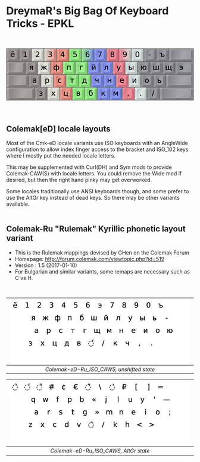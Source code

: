 DreymaR's Big Bag Of Keyboard Tricks - EPKL
===========================================
<br>

![EPKL help image for Colemak-eD-Ru on an ANSI board](./Rulemak_ANS_EPKL.png)

<br>

Colemak[eD] locale layouts
--------------------------
Most of the Cmk-eD locale variants use ISO keyboards with an AngleWide configuration to allow index finger access to the bracket and ISO_102 keys where I mostly put the needed locale letters.

This may be supplemented with Curl(DH) and Sym mods to provide Colemak-CAW(S) with locale letters. You could remove the Wide mod if desired, but then the right hand pinky may get overworked.

Some locales traditionally use ANSI keyboards though, and some prefer to use the AltGr key instead of dead keys. So there may be other variants available.
<br><br>

Colemak-Ru "Rulemak" Kyrillic phonetic layout variant
-----------------------------------------------------
- This is the Rulemak mappings devised by GHen on the Colemak Forum
- Homepage: http://forum.colemak.com/viewtopic.php?id=519
- Version : 1.5 (2017-01-10)
- For Bulgarian and similar variants, some remaps are necessary such as C vs H.
<br>

|![EPKL help image for Colemak-eD-Ru CAWS on an ISO board, unshifted state](./Cmk-eD-Ru_ISO_CurlAWideSym/state0.png)|
|   :---:   |
|_Colemak-eD-Ru_ISO_CAWS, unshifted state_|

|![EPKL help image for Colemak-eD-Ru CAWS on an ISO board, AltGr state](./Cmk-eD-Ru_ISO_CurlAWideSym/state6.png)|
|   :---:   |
|_Colemak-eD-Ru_ISO_CAWS, AltGr state_|
